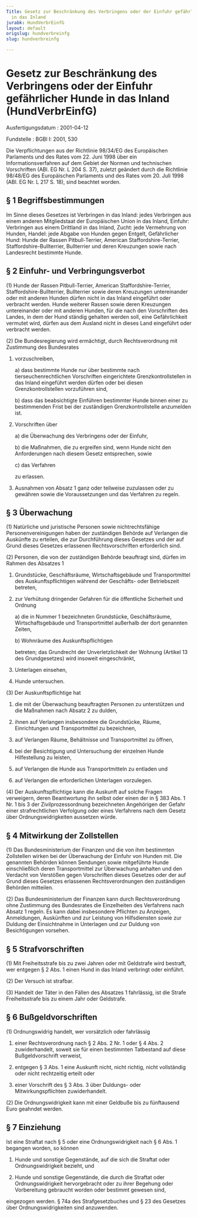 ```yaml
---
Title: Gesetz zur Beschränkung des Verbringens oder der Einfuhr gefährlicher Hunde
  in das Inland
jurabk: HundVerbrEinfG
layout: default
origslug: hundverbreinfg
slug: hundverbreinfg

---
```


# Gesetz zur Beschränkung des Verbringens oder der Einfuhr gefährlicher Hunde in das Inland (HundVerbrEinfG)

Ausfertigungsdatum
:   2001-04-12

Fundstelle
:   BGBl I: 2001, 530

Die Verpflichtungen aus der Richtlinie 98/34/EG des Europäischen
Parlaments und des Rates vom 22. Juni 1998 über ein
Informationsverfahren auf dem Gebiet der Normen und technischen
Vorschriften (ABl. EG Nr. L 204 S. 37), zuletzt geändert durch die
Richtlinie 98/48/EG des Europäischen Parlaments und des Rates vom 20.
Juli 1998 (ABl. EG Nr. L 217 S. 18), sind beachtet worden.

## § 1 Begriffsbestimmungen

Im Sinne dieses Gesetzes ist
Verbringen in das Inland:
jedes Verbringen aus einem anderen Mitgliedstaat der Europäischen
Union in das Inland,
Einfuhr:
Verbringen aus einem Drittland in das Inland,
Zucht:
jede Vermehrung von Hunden,
Handel:
jede Abgabe von Hunden gegen Entgelt,
Gefährlicher Hund:
Hunde der Rassen Pitbull-Terrier, American Staffordshire-Terrier,
Staffordshire-Bullterrier, Bullterrier und deren Kreuzungen sowie nach
Landesrecht bestimmte Hunde.

## § 2 Einfuhr- und Verbringungsverbot

(1) Hunde der Rassen Pitbull-Terrier, American Staffordshire-Terrier,
Staffordshire-Bullterrier, Bullterrier sowie deren Kreuzungen
untereinander oder mit anderen Hunden dürfen nicht in das Inland
eingeführt oder verbracht werden. Hunde weiterer Rassen sowie deren
Kreuzungen untereinander oder mit anderen Hunden, für die nach den
Vorschriften des Landes, in dem der Hund ständig gehalten werden soll,
eine Gefährlichkeit vermutet wird, dürfen aus dem Ausland nicht in
dieses Land eingeführt oder verbracht werden.

(2) Die Bundesregierung wird ermächtigt, durch Rechtsverordnung mit
Zustimmung des Bundesrates

1.  vorzuschreiben,

    a)  dass bestimmte Hunde nur über bestimmte nach tierseuchenrechtlichen
        Vorschriften eingerichtete Grenzkontrollstellen in das Inland
        eingeführt werden dürfen oder bei diesen Grenzkontrollstellen
        vorzuführen sind,


    b)  dass das beabsichtigte Einführen bestimmter Hunde binnen einer zu
        bestimmenden Frist bei der zuständigen Grenzkontrollstelle anzumelden
        ist.





2.  Vorschriften über

    a)  die Überwachung des Verbringens oder der Einfuhr,


    b)  die Maßnahmen, die zu ergreifen sind, wenn Hunde nicht den
        Anforderungen nach diesem Gesetz entsprechen, sowie


    c)  das Verfahren




    zu erlassen.


3.  Ausnahmen von Absatz 1 ganz oder teilweise zuzulassen oder zu gewähren
    sowie die Voraussetzungen und das Verfahren zu regeln.

## § 3 Überwachung

(1) Natürliche und juristische Personen sowie nichtrechtsfähige
Personenvereinigungen haben der zuständigen Behörde auf Verlangen die
Auskünfte zu erteilen, die zur Durchführung dieses Gesetzes und der
auf Grund dieses Gesetzes erlassenen Rechtsvorschriften erforderlich
sind.

(2) Personen, die von der zuständigen Behörde beauftragt sind, dürfen
im Rahmen des Absatzes 1

1.  Grundstücke, Geschäftsräume, Wirtschaftsgebäude und Transportmittel
    des Auskunftspflichtigen während der Geschäfts- oder Betriebszeit
    betreten,


2.  zur Verhütung dringender Gefahren für die öffentliche Sicherheit und
    Ordnung

    a)  die in Nummer 1 bezeichneten Grundstücke, Geschäftsräume,
        Wirtschaftsgebäude und Transportmittel außerhalb der dort genannten
        Zeiten,


    b)  Wohnräume des Auskunftspflichtigen




    betreten; das Grundrecht der Unverletzlichkeit der Wohnung (Artikel 13
    des Grundgesetzes) wird insoweit eingeschränkt,


3.  Unterlagen einsehen,


4.  Hunde untersuchen.




(3) Der Auskunftspflichtige hat

1.  die mit der Überwachung beauftragten Personen zu unterstützen und die
    Maßnahmen nach Absatz 2 zu dulden,


2.  ihnen auf Verlangen insbesondere die Grundstücke, Räume, Einrichtungen
    und Transportmittel zu bezeichnen,


3.  auf Verlangen Räume, Behältnisse und Transportmittel zu öffnen,


4.  bei der Besichtigung und Untersuchung der einzelnen Hunde
    Hilfestellung zu leisten,


5.  auf Verlangen die Hunde aus Transportmitteln zu entladen und


6.  auf Verlangen die erforderlichen Unterlagen vorzulegen.




(4) Der Auskunftspflichtige kann die Auskunft auf solche Fragen
verweigern, deren Beantwortung ihn selbst oder einen der in § 383 Abs.
1 Nr. 1 bis 3 der Zivilprozessordnung bezeichneten Angehörigen der
Gefahr einer strafrechtlichen Verfolgung oder eines Verfahrens nach
dem Gesetz über Ordnungswidrigkeiten aussetzen würde.

## § 4 Mitwirkung der Zollstellen

(1) Das Bundesministerium der Finanzen und die von ihm bestimmten
Zollstellen wirken bei der Überwachung der Einfuhr von Hunden mit. Die
genannten Behörden können Sendungen sowie mitgeführte Hunde
einschließlich deren Transportmittel zur Überwachung anhalten und den
Verdacht von Verstößen gegen Vorschriften dieses Gesetzes oder der auf
Grund dieses Gesetzes erlassenen Rechtsverordnungen den zuständigen
Behörden mitteilen.

(2) Das Bundesministerium der Finanzen kann durch Rechtsverordnung
ohne Zustimmung des Bundesrates die Einzelheiten des Verfahrens nach
Absatz 1 regeln. Es kann dabei insbesondere Pflichten zu Anzeigen,
Anmeldungen, Auskünften und zur Leistung von Hilfsdiensten sowie zur
Duldung der Einsichtnahme in Unterlagen und zur Duldung von
Besichtigungen vorsehen.

## § 5 Strafvorschriften

(1) Mit Freiheitsstrafe bis zu zwei Jahren oder mit Geldstrafe wird
bestraft, wer entgegen § 2 Abs. 1 einen Hund in das Inland verbringt
oder einführt.

(2) Der Versuch ist strafbar.

(3) Handelt der Täter in den Fällen des Absatzes 1 fahrlässig, ist die
Strafe Freiheitsstrafe bis zu einem Jahr oder Geldstrafe.

## § 6 Bußgeldvorschriften

(1) Ordnungswidrig handelt, wer vorsätzlich oder fahrlässig

1.  einer Rechtsverordnung nach § 2 Abs. 2 Nr. 1 oder § 4 Abs. 2
    zuwiderhandelt, soweit sie für einen bestimmten Tatbestand auf diese
    Bußgeldvorschrift verweist,


2.  entgegen § 3 Abs. 1 eine Auskunft nicht, nicht richtig, nicht
    vollständig oder nicht rechtzeitig erteilt oder


3.  einer Vorschrift des § 3 Abs. 3 über Duldungs- oder
    Mitwirkungspflichten zuwiderhandelt.




(2) Die Ordnungswidrigkeit kann mit einer Geldbuße bis zu fünftausend
Euro geahndet werden.

## § 7 Einziehung

Ist eine Straftat nach § 5 oder eine Ordnungswidrigkeit nach § 6 Abs.
1 begangen worden, so können

1.  Hunde und sonstige Gegenstände, auf die sich die Straftat oder
    Ordnungswidrigkeit bezieht, und


2.  Hunde und sonstige Gegenstände, die durch die Straftat oder
    Ordnungswidrigkeit hervorgebracht oder zu ihrer Begehung oder
    Vorbereitung gebraucht worden oder bestimmt gewesen sind,



eingezogen werden. § 74a des Strafgesetzbuches und § 23 des Gesetzes
über Ordnungswidrigkeiten sind anzuwenden.

